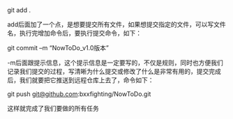 git add .

add后面加了一个点，是想要提交所有文件，如果想提交指定的文件，可以写文件名，执行完增加命令后，要执行提交命令，如下：

git commit –m “NowToDo_v1.0版本”

-m后面跟提示信息，这个提示信息是一定要写的，不仅是规则，同时也方便我们记录我们提交的过程，写清晰为什么提交或修改了什么是非常有用的，提交完成后，我们就要把它推送到远程仓库上去了，命令如下：

git push git@github.com:bxxfighting/NowToDo.git

这样就完成了我们要做的所有任务